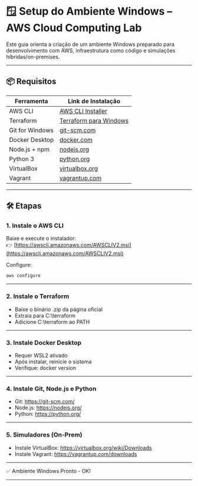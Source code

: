 # 🪟 Setup do Ambiente Windows – AWS Cloud Computing Lab

Este guia orienta a criação de um ambiente Windows preparado para desenvolvimento com AWS, infraestrutura como código e simulações híbridas/on-premises.

---

## 📦 Requisitos

| Ferramenta         | Link de Instalação                                                            |
|--------------------|--------------------------------------------------------------------------------|
| AWS CLI            | [AWS CLI Installer](https://awscli.amazonaws.com/AWSCLIV2.msi)                 |
| Terraform          | [Terraform para Windows](https://developer.hashicorp.com/terraform/downloads)  |
| Git for Windows    | [git-scm.com](https://git-scm.com/download/win)                                |
| Docker Desktop     | [docker.com](https://www.docker.com/products/docker-desktop/)                  |
| Node.js + npm      | [nodejs.org](https://nodejs.org/)                                              |
| Python 3           | [python.org](https://www.python.org/downloads/windows/)                        |
| VirtualBox         | [virtualbox.org](https://www.virtualbox.org/wiki/Downloads)                    |
| Vagrant            | [vagrantup.com](https://www.vagrantup.com/downloads)                           |

---

## 🛠️ Etapas

### 1. Instale o AWS CLI

Baixe e execute o instalador:  
👉 [https://awscli.amazonaws.com/AWSCLIV2.msi](https://awscli.amazonaws.com/AWSCLIV2.msi)

Configure:

```powershell
aws configure
```
---

### 2. Instale o Terraform

- Baixe o binário .zip da página oficial
- Extraia para C:\terraform
- Adicione C:\terraform ao PATH

---

### 3. Instale Docker Desktop

- Requer WSL2 ativado
- Após instalar, reinicie o sistema
- Verifique: docker version

---

### 4. Instale Git, Node.js e Python

- Git: https://git-scm.com/
- Node.js: https://nodejs.org/
- Python: https://python.org/

---

### 5. Simuladores (On-Prem)

- Instale VirtualBox: https://virtualbox.org/wiki/Downloads
- Instale Vagrant: https://vagrantup.com/downloads

---

✅ Ambiente Windows Pronto - OK! 

---
